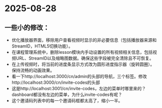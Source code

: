 # 2025-08-28

## 一些小的修改：
- 优化播放器界面，移除用户查看视频时显示的非必要信息（包括播放器来源和StreamID，HTML5切换功能）。
- 在课程管理系统中，删除lesson模块内手动设置的所有视频相关信息，包括视频URL、StreamID以及缩略图数据。确保这些字段被完全清除且不可恢复。
- 在上传视频时，将当前的进度条显示方式改为圆形进度指示器（旋转圆圈）。保持流畅的动画效果。
- 看一下http://localhost:3000/cn/admin的头部的导航，三个标签。修改http://localhost:3000/cn/invite-codes的头部
- 这是http://localhost:3001/cn/invite-codes，左边的菜单时哪里来的？dashboard都没有左边的菜单，为什么invite-codes有呢？
- 这个邀请码列表中的每一个邀请码框都太高了，缩小一半。
